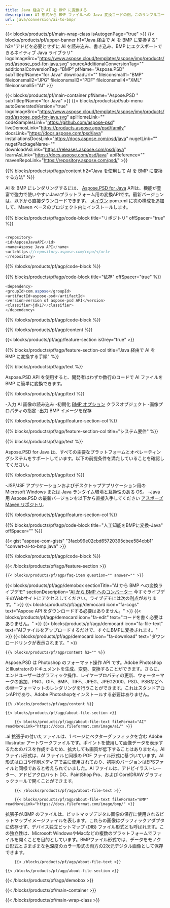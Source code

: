 ```yaml
---
title: Java 経由で AI を BMP に変換する
description: AI 形式から BMP ファイルへの Java 変換コードの例。このサンプルコードを使用して、Web ベースまたはデスクトップ Java ベースのアプリケーション内で AI を BMP に変換します。
url: java/conversion/ai-to-bmp/
---
```


{{< blocks/products/pf/main-wrap-class isAutogenPage="true" >}}
{{< blocks/products/pf/upper-banner h1="Java 経由で AI を BMP に変換する" h2="アドビを必要とせずに AI を読み込み、書き込み、BMP にエクスポートできるネイティブ Java ライブラリ" logoImageSrc="https://www.aspose.cloud/templates/aspose/img/products/psd/aspose_psd-for-java.svg" sourceAdditionalConversionTag="" additionalConversionTag="BMP" pfName="Aspose.PSD" subTitlepfName="for Java" downloadUrl="" fileiconsmall1="BMP" fileiconsmall2="JPG" fileiconsmall3="PDF" fileiconsmall4="XML" fileiconsmall5="AI" >}}

{{< blocks/products/pf/main-container pfName="Aspose.PSD " subTitlepfName="for Java" >}}
{{< blocks/products/pf/sub-menu autoGeneratedVersion="true" logoImageSrc="https://www.aspose.cloud/templates/aspose/img/products/psd/aspose_psd-for-java.svg" apiHomeLink="" codeSamplesLink="https://github.com/aspose-psd" liveDemosLink="https://products.aspose.app/psd/family" docsLink="https://docs.aspose.com/psd/java" installationsDocsLink="https://docs.aspose.com/psd/java" nugetLink="" nugetPackageName="" downloadAsLink="https://releases.aspose.com/psd/java" learnAsLink="https://docs.aspose.com/psd/java" apiReference="" mavenRepoLink="https://repository.aspose.com/psd/" >}}

{{% blocks/products/pf/agp/content h2="Java を使用して AI を BMP に変換する方法" %}}

AI を BMP にレンダリングするには、 <a href="/psd/{{< lang-code >}}java">Aspose.PSD for Java</a> APIは、機能が豊富で強力で使いやすいJavaプラットフォーム用の変換APIです。最新バージョンは、以下から直接ダウンロードできます。 <a href="https://repository.aspose.com/psd/">メイヴン</a> pom.xml に次の構成を追加して、Maven ベースのプロジェクト内にインストールします。

{{% blocks/products/pf/agp/code-block title="リポジトリ" offSpacer="true" %}}

```cs

<repository>
<id>AsposeJavaAPI</id>
<name>Aspose Java API</name>
<url>https://repository.aspose.com/repo/</url>
</repository>

```

{{% /blocks/products/pf/agp/code-block %}}

{{% blocks/products/pf/agp/code-block title="依存" offSpacer="true" %}}

```cs
<dependency>
<groupId>com.aspose</groupId>
<artifactId>aspose-psd</artifactId>
<version>version of aspose-psd API</version>
<classifier>jdk17</classifier>
</dependency>

```

{{% /blocks/products/pf/agp/code-block %}}

{{% /blocks/products/pf/agp/content %}}

{{< blocks/products/pf/agp/feature-section isGrey="true" >}}

{{% blocks/products/pf/agp/feature-section-col title="Java 経由で AI を BMP に変換する手順" %}}

{{% blocks/products/pf/agp/text %}}

 Aspose.PSD API を使用すると、開発者はわずか数行のコードで AI ファイルを BMP に簡単に変換できます。

{{% /blocks/products/pf/agp/text %}}

-入力 AI 画像の読み込み
-初期化 [BMP オプション](https://apireference.aspose.com/psd/java/com.aspose.psd.imageoptions/bmpOptions) クラスオブジェクト
-画像プロパティの指定
-出力 BMP イメージを保存

{{% /blocks/products/pf/agp/feature-section-col %}}

{{% blocks/products/pf/agp/feature-section-col title="システム要件" %}}

{{% blocks/products/pf/agp/text %}}

 Aspose.PSD for Java は、すべての主要なプラットフォームとオペレーティングシステムをサポートしています。以下の前提条件を満たしていることを確認してください。

{{% /blocks/products/pf/agp/text %}}

-JSP/JSF アプリケーションおよびデスクトップアプリケーション用の Microsoft Windows または Java ランタイム環境と互換性のある OS。
-Java 用 Aspose.PSD の最新バージョンを以下から直接入手してください
 [アスポーズ Maven リポジトリ](https://repository.aspose.com/psd/).

{{% /blocks/products/pf/agp/feature-section-col %}}

{{% blocks/products/pf/agp/code-block title="人工知能をBMPに変換-Java" offSpacer="" %}}

{{< gist "aspose-com-gists" "3facb99e02cbd65720395cbee584cbb1" "convert-ai-to-bmp.java" >}}

{{% /blocks/products/pf/agp/code-block %}}

{{< /blocks/products/pf/agp/feature-section >}}

    {{< blocks/products/pf/agp/faq-item question="" answer="" >}}
 

<!-- aboutfile Starts -->

{{< blocks/products/pf/agp/demobox sectionTitle="AI から BMP への変換ライブデモ" sectionDescription="[AI から BMP へのコンバーター](https://products.aspose.app/psd/conversion/ai-to-bmp) 今すぐライブデモのWebサイトにアクセスしてください。ライブデモには次の利点があります。" >}}
        {{< blocks/products/pf/agp/democard icon="fa-cogs" text="Aspose API をダウンロードする必要はありません。" >}}
        {{< blocks/products/pf/agp/democard icon="fa-edit" text="コードを書く必要はありません。" >}}
        {{< blocks/products/pf/agp/democard icon="fa-file-text" text="AIファイルをアップロードするだけで、すぐにBMPに変換されます。" >}}
        {{< blocks/products/pf/agp/democard icon="fa-download" text="ダウンロードリンクが表示されます。" >}}

    {{% blocks/products/pf/agp/content h2="" %}}

Aspose.PSD は Photoshop のフォーマット操作 API です。Adobe PhotoshopとIllustratorのドキュメントを生成、変更、変換することができます。さらに、エンドユーザーはグラフィック操作、レイヤープロパティの更新、ウォーターマークの追加、PNG、GIF、BMP、TIFF、JPEG、JPEG2000、PSD、PSBなどへの単一フォーマットのレンダリングを行うことができます。これはスタンドアロンAPIであり、Adobe Photoshopをインストールする必要はありません。  



    {{% /blocks/products/pf/agp/content %}}

    {{< blocks/products/pf/agp/about-file-section >}}

        {{< blocks/products/pf/agp/about-file-text fileFormat="AI" readMoreLink="https://docs.fileformat.com/image/ai/" >}}
.ai 拡張子の付いたファイルは、1 ページにベクターグラフィックを含む Adobe Illustrator アートワークファイルです。ポイントを使用して画像データを表示するためのパスを作成するため、拡大しても画質が低下することはありません。AI ファイル形式は、AI ファイルと同様の PGF ファイル形式に基づいています。AI形式はロゴや印刷メディアで主に使用されており、初期のバージョンはEPSファイルと同様であると考えられていました。AI ファイルは、アドビイラストレーター、アドビアクロバット DC、PaintShop Pro、および CorelDRAW グラフィックツールで開くことができます。

        {{< /blocks/products/pf/agp/about-file-text >}}

        {{< blocks/products/pf/agp/about-file-text fileFormat="BMP" readMoreLink="https://docs.fileformat.com/image/bmp/" >}}
拡張子が.BMP のファイルは、ビットマップデジタル画像の保存に使用されるビットマップイメージファイルを表します。これらの画像はグラフィックアダプタに依存せず、デバイス独立ビットマップ (DIB) ファイル形式とも呼ばれます。この独立性は、Microsoft WindowsやMacなどの複数のプラットフォームでファイルを開くことを目的としています。BMPファイル形式では、データをモノクロ形式とさまざまな色深度のカラー形式の両方の2次元デジタル画像として保存できます。

        {{< /blocks/products/pf/agp/about-file-text >}}

    {{< /blocks/products/pf/agp/about-file-section >}}

{{< /blocks/products/pf/agp/demobox >}}

<!-- aboutfile Ends -->



{{< /blocks/products/pf/main-container >}}
    
{{< /blocks/products/pf/main-wrap-class >}}
